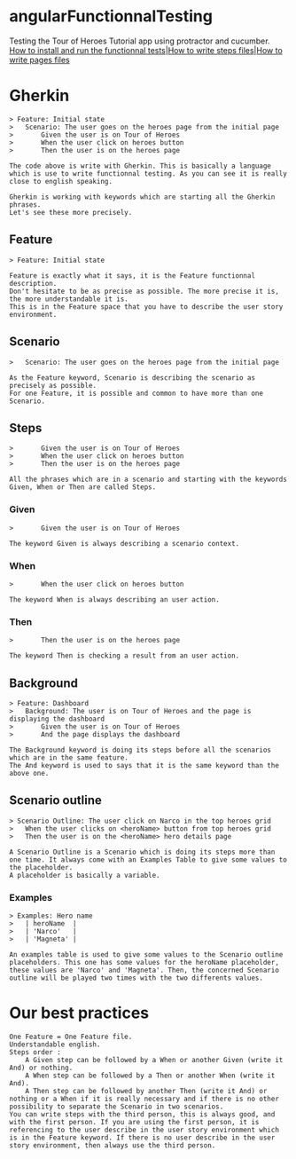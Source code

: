 # angularFunctionnalTesting

Testing the Tour of Heroes Tutorial app using protractor and cucumber.
[How to install and run the functionnal tests](../)|[How to write steps files](../step_definitions)|[How to write pages files](../pages)

# Gherkin

    > Feature: Initial state
    >   Scenario: The user goes on the heroes page from the initial page
    >       Given the user is on Tour of Heroes
    >       When the user click on heroes button
    >       Then the user is on the heroes page

    The code above is write with Gherkin. This is basically a language which is use to write functionnal testing. As you can see it is really close to english speaking.

    Gherkin is working with keywords which are starting all the Gherkin phrases.
    Let's see these more precisely.

## Feature

    > Feature: Initial state

    Feature is exactly what it says, it is the Feature functionnal description.
    Don't hesitate to be as precise as possible. The more precise it is, the more understandable it is.
    This is in the Feature space that you have to describe the user story environment.

## Scenario

    >   Scenario: The user goes on the heroes page from the initial page

    As the Feature keyword, Scenario is describing the scenario as precisely as possible.
    For one Feature, it is possible and common to have more than one Scenario.

## Steps

    >       Given the user is on Tour of Heroes
    >       When the user click on heroes button
    >       Then the user is on the heroes page

    All the phrases which are in a scenario and starting with the keywords Given, When or Then are called Steps.

### Given

    >       Given the user is on Tour of Heroes

    The keyword Given is always describing a scenario context.

### When

    >       When the user click on heroes button

    The keyword When is always describing an user action.

### Then

    >       Then the user is on the heroes page

    The keyword Then is checking a result from an user action.

## Background

    > Feature: Dashboard
    >   Background: The user is on Tour of Heroes and the page is displaying the dashboard
    >       Given the user is on Tour of Heroes
    >       And the page displays the dashboard

    The Background keyword is doing its steps before all the scenarios which are in the same feature.
    The And keyword is used to says that it is the same keyword than the above one.

## Scenario outline

    > Scenario Outline: The user click on Narco in the top heroes grid
    >   When the user clicks on <heroName> button from top heroes grid
    >   Then the user is on the <heroName> hero details page

    A Scenario Outline is a Scenario which is doing its steps more than one time. It always come with an Examples Table to give some values to the placeholder.
    A placeholder is basically a variable.

### Examples

    > Examples: Hero name
    >   | heroName  |
    >   | 'Narco'   |
    >   | 'Magneta' |

    An examples table is used to give some values to the Scenario outline placeholders. This one has some values for the heroName placeholder, these values are 'Narco' and 'Magneta'. Then, the concerned Scenario outline will be played two times with the two differents values.

# Our best practices

    One Feature = One Feature file.
    Understandable english.
    Steps order :
        A Given step can be followed by a When or another Given (write it And) or nothing.
        A When step can be followed by a Then or another When (write it And).
        A Then step can be followed by another Then (write it And) or nothing or a When if it is really necessary and if there is no other possibility to separate the Scenario in two scenarios.
    You can write steps with the third person, this is always good, and with the first person. If you are using the first person, it is referencing to the user describe in the user story environment which is in the Feature keyword. If there is no user describe in the user story environment, then always use the third person.
